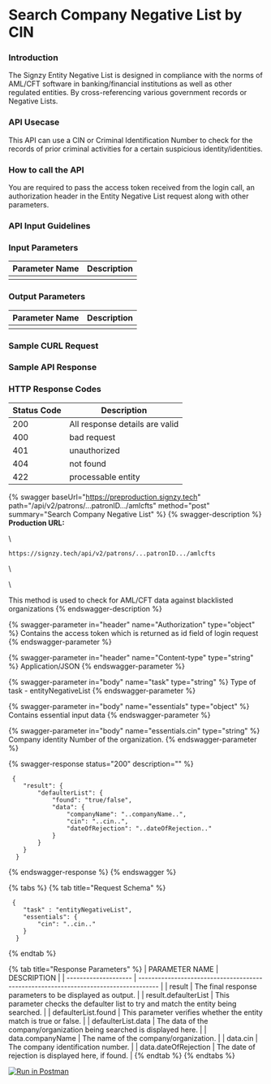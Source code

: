 # Search Company Negative List by CIN

### Introduction

The Signzy Entity Negative List is designed in compliance with the norms of AML/CFT software in banking/financial institutions as well as other regulated entities. By cross-referencing various government records or Negative Lists.

### API Usecase

This API can use a CIN or Criminal Identification Number to check for the records of prior criminal activities for a certain suspicious identity/identities.

### How to call the API

You are required to pass the access token received from the login call, an authorization header in the Entity Negative List request along with other parameters.

### API Input Guidelines



### Input Parameters

| Parameter Name | Description |
| -------------- | ----------- |
|                |             |

### Output Parameters

| Parameter Name | Description |
| -------------- | ----------- |
|                |             |

### Sample CURL Request



### Sample API Response



### HTTP Response Codes

| Status Code | Description                    |
| ----------- | ------------------------------ |
| 200         | All response details are valid |
| 400         | bad request                    |
| 401         | unauthorized                   |
| 404         | not found                      |
| 422         | processable entity             |

{% swagger baseUrl="https://preproduction.signzy.tech" path="/api/v2/patrons/...patronID.../amlcfts" method="post" summary="Search Company Negative List" %}
{% swagger-description %}
**Production URL:**

\




`https://signzy.tech/api/v2/patrons/...patronID.../amlcfts`

\




\


This method is used to check for AML/CFT data against blacklisted organizations
{% endswagger-description %}

{% swagger-parameter in="header" name="Authorization" type="object" %}
Contains the access token which is returned as id field of login request
{% endswagger-parameter %}

{% swagger-parameter in="header" name="Content-type" type="string" %}
Application/JSON
{% endswagger-parameter %}

{% swagger-parameter in="body" name="task" type="string" %}
Type of task - entityNegativeList
{% endswagger-parameter %}

{% swagger-parameter in="body" name="essentials" type="object" %}
Contains essential input data
{% endswagger-parameter %}

{% swagger-parameter in="body" name="essentials.cin" type="string" %}
Company identity Number of the organization.
{% endswagger-parameter %}

{% swagger-response status="200" description="" %}
```
 {
  	"result": {
  		"defaulterList": {
  			"found": "true/false",
  			"data": {
  				"companyName": "..companyName..",
  				"cin": "..cin..",
  				"dateOfRejection": "..dateOfRejection.."
  			}
  		}
  	}
  }
```
{% endswagger-response %}
{% endswagger %}

{% tabs %}
{% tab title="Request Schema" %}
```
 {
    "task" : "entityNegativeList",
    "essentials": {
        "cin": "..cin.."
    }
  }
```
{% endtab %}

{% tab title="Response Parameters" %}
| PARAMETER NAME       | DESCRIPTION                                                                          |
| -------------------- | ------------------------------------------------------------------------------------ |
| result               | The final response parameters to be displayed as output.                             |
| result.defaulterList | This parameter checks the defaulter list to try and match the entity being searched. |
| defaulterList.found  | This parameter verifies whether the entity match is true or false.                   |
| defaulterList.data   | The data of the company/organization being searched is displayed here.               |
| data.companyName     | The name of the company/organization.                                                |
| data.cin             | The company identification number.                                                   |
| data.dateOfRejection | The date of rejection is displayed here, if found.                                   |
{% endtab %}
{% endtabs %}

&#x20;[![Run in Postman](https://run.pstmn.io/button.svg)](https://www.getpostman.com/collections/2eda3a906a7efecf1b9c)
